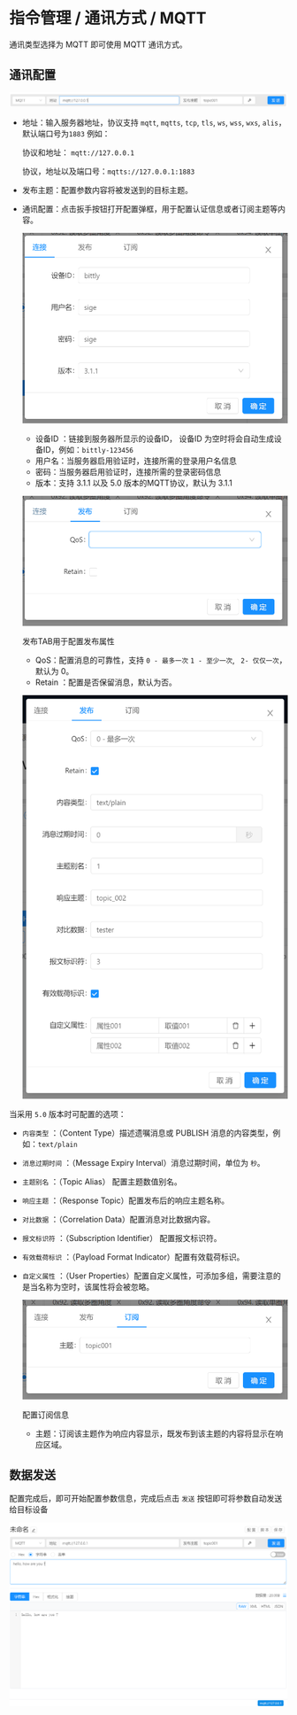 # 指令管理 / 通讯方式 / MQTT

通讯类型选择为 MQTT 即可使用 MQTT 通讯方式。

## 通讯配置

![Bittly MQTT 通讯配置](res/20220629222401.png)

- 地址：输入服务器地址，协议支持 `mqtt`, `mqtts`, `tcp`, `tls`, `ws`, `wss`, `wxs`, `alis`，默认端口号为`1883` 例如：

  协议和地址： `mqtt://127.0.0.1`

  协议，地址以及端口号：`mqtts://127.0.0.1:1883`

- 发布主题：配置参数内容将被发送到的目标主题。

- 通讯配置：点击扳手按钮打开配置弹框，用于配置认证信息或者订阅主题等内容。

  ![Bittly MQTT 通讯连接配置](res/20220630083301.png)

  - 设备ID ：链接到服务器所显示的设备ID， 设备ID 为空时将会自动生成设备ID，例如：`bittly-123456`
  - 用户名：当服务器启用验证时，连接所需的登录用户名信息
  - 密码：当服务器启用验证时，连接所需的登录密码信息
  - 版本：支持 3.1.1 以及 5.0 版本的MQTT协议，默认为 3.1.1

  ![Bittly MQTT 通讯发布配置](res/20220630084001.png)

  发布TAB用于配置发布属性

  - QoS：配置消息的可靠性，支持 `0 - 最多一次` `1 - 至少一次`, ` 2- 仅仅一次`， 默认为 0。
  - Retain ：配置是否保留消息，默认为否。

  ![](./res/2022082518351301.png)

当采用 `5.0` 版本时可配置的选项：

- `内容类型` ：（Content Type）描述遗嘱消息或 PUBLISH 消息的内容类型，例如：`text/plain`

- `消息过期时间` ：（Message Expiry Interval）消息过期时间，单位为 `秒`。

- `主题别名` ：（Topic Alias） 配置主题数值别名。

- `响应主题` ：（Response Topic）配置发布后的响应主题名称。

- `对比数据` ：（Correlation Data）配置消息对比数据内容。

- `报文标识符` ：（Subscription Identifier） 配置报文标识符。

- `有效载荷标识` ：（Payload Format Indicator）配置有效载荷标识。 

- `自定义属性` ：（User Properties）配置自定义属性，可添加多组，需要注意的是当名称为空时，该属性将会被忽略。
  
  
  
  ![Bittly MQTT 通讯订阅配置](res/20220630084801.png)
  
  配置订阅信息
  
  - 主题：订阅该主题作为响应内容显示，既发布到该主题的内容将显示在响应区域。



## 数据发送

配置完成后，即可开始配置参数信息，完成后点击 `发送` 按钮即可将参数自动发送给目标设备

![Bittly MQTT 通讯数据发送](res/20220630085101.png)

